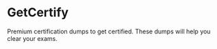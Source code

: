 # GetCertify
Premium certification dumps to get certified. These dumps will help you clear your exams.
